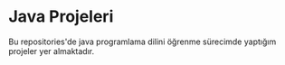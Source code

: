 # Java Projeleri
Bu repositories'de java programlama dilini öğrenme sürecimde yaptığım projeler yer almaktadır.